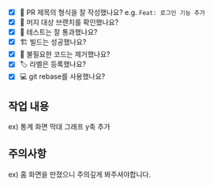 - [x] 🔀 PR 제목의 형식을 잘 작성했나요? e.g. `Feat: 로그인 기능 추가`
- [x] 🧰 머지 대상 브랜치를 확인했나요?
- [x] 💯 테스트는 잘 통과했나요?
- [x] 🏗️ 빌드는 성공했나요?
- [x] 🧹 불필요한 코드는 제거했나요?
- [x] 🏷️ 라벨은 등록했나요?
- [x] 💻 git rebase를 사용했나요?

## 작업 내용

ex) 통계 화면 막대 그래프 y축 추가

## 주의사항

ex) 홈 화면을 만졌으니 주의깊게 봐주셔야합니다.

